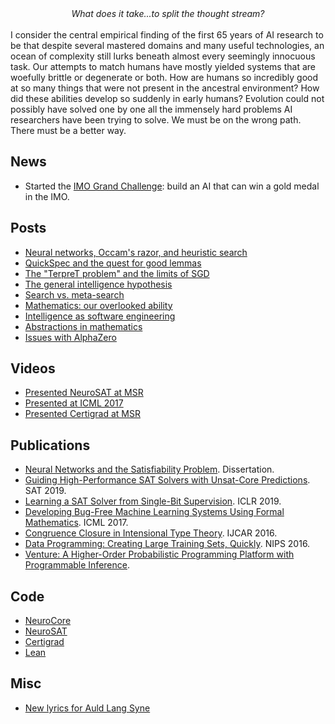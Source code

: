 <center><em>What does it take...to split the thought stream?</em></center>
<br>
I consider the central empirical finding of the first 65 years of AI research to be that despite several mastered domains and many useful technologies, an ocean of complexity still lurks beneath almost every seemingly innocuous task. Our attempts to match humans have mostly yielded systems that are woefully brittle or degenerate or both. How are humans so incredibly good at so many things that were not present in the ancestral environment? How did these abilities develop so suddenly in early humans? Evolution could not possibly have solved one by one all the immensely hard problems AI researchers have been trying to solve. We must be on the wrong path. There must be a better way.

## News
- Started the [IMO Grand Challenge](https://IMO-grand-challenge.github.io): build an AI that can win a gold medal in the IMO.

## Posts

- [Neural networks, Occam's razor, and heuristic search](posts/2018-09-16-neural-networks-occams-razor.md)
- [QuickSpec and the quest for good lemmas](posts/2018-07-21-quickspec.md)
- [The "TerpreT problem" and the limits of SGD](/the-terpret-problem/)
- [The general intelligence hypothesis](posts/2018-07-08-the-general-intelligence-hypothesis.md)
- [Search vs. meta-search](posts/2018-07-01-search-vs-meta-search.md)
- [Mathematics: our overlooked ability](posts/2018-06-24-mathematics-our-overlooked-ability.md)
- [Intelligence as software engineering](posts/2018-06-17-intelligence-as-software-engineering.md)
- [Abstractions in mathematics](posts/2018-06-10-abstractions-in-mathematics.md)
- [Issues with AlphaZero](posts/2018-06-06-issues-with-alpha-zero.md)

## Videos

- [Presented NeuroSAT at MSR](https://www.youtube.com/watch?v=EqvzIGY_bI4)
- [Presented at ICML 2017](https://vimeo.com/238227789)
- [Presented Certigrad at MSR](https://www.youtube.com/watch?v=-A1tVNTHUFw)

## Publications

- [Neural Networks and the Satisfiability Problem](https://searchworks.stanford.edu/view/13250178). Dissertation.
- [Guiding High-Performance SAT Solvers with Unsat-Core Predictions](https://arxiv.org/abs/1903.04671). SAT 2019.
- [Learning a SAT Solver from Single-Bit Supervision](https://arxiv.org/abs/1802.03685). ICLR 2019.
- [Developing Bug-Free Machine Learning Systems Using Formal Mathematics](https://arxiv.org/abs/1706.08605). ICML 2017.
- [Congruence Closure in Intensional Type Theory](https://arxiv.org/abs/1701.04391). IJCAR 2016.
- [Data Programming: Creating Large Training Sets, Quickly](https://arxiv.org/abs/1605.07723). NIPS 2016.
- [Venture: A Higher-Order Probabilistic Programming Platform with Programmable Inference](https://arxiv.org/abs/1404.0099).

## Code

- [NeuroCore](https://github.com/dselsam/neurocore-public)
- [NeuroSAT](https://github.com/dselsam/neurosat)
- [Certigrad](https://github.com/dselsam/certigrad)
- [Lean](https://github.com/leanprover/lean)

## Misc

- [New lyrics for Auld Lang Syne](misc/eallniwe-anginn.md)